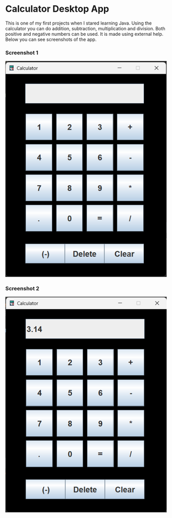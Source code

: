 # Calculator Desktop App

This is one of my first projects when I stared learning Java. Using the calculator you can do addition, subtraction, 
multiplication and division. Both positive and negative numbers can be used. It is made using external help. Below you 
can see screenshots of the app.

### Screenshot 1
![Screenshot 1](picture-1.png)

### Screenshot 2
![Screenshot 2](picture-2.png)
